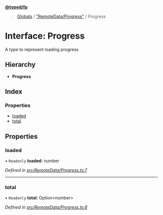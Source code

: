 **[@typed/fp](../README.md)**

> [Globals](../globals.md) / ["RemoteData/Progress"](../modules/_remotedata_progress_.md) / Progress

# Interface: Progress

A type to represent loading progress

## Hierarchy

* **Progress**

## Index

### Properties

* [loaded](_remotedata_progress_.progress.md#loaded)
* [total](_remotedata_progress_.progress.md#total)

## Properties

### loaded

• `Readonly` **loaded**: number

*Defined in [src/RemoteData/Progress.ts:7](https://github.com/TylorS/typed-fp/blob/f129829/src/RemoteData/Progress.ts#L7)*

___

### total

• `Readonly` **total**: Option\<number>

*Defined in [src/RemoteData/Progress.ts:8](https://github.com/TylorS/typed-fp/blob/f129829/src/RemoteData/Progress.ts#L8)*
